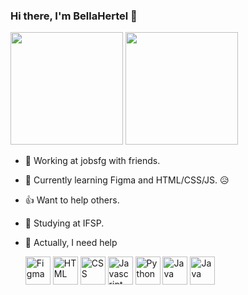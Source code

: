 ### Hi there, I'm BellaHertel 👋

<div>
<img height="180em" src="https://github-readme-stats.vercel.app/api?username=BellaHertel&show_icons=true&layout=compact&theme=dracula"") /> 
<img height="180em" src="https://github-readme-stats.vercel.app/api/top-langs/?username=BellaHertel&layout=compact&theme=dracula" />
<div>

- 💼 Working at jobsfg with friends. 
- 🌱 Currently learning Figma and HTML/CSS/JS. 😥
- 👍 Want to help others.
- 📖 Studying at IFSP. 
- 🤔 Actually, I need help

  <img align = "center" alt = "Figma" height = "45" width = "40" src = "https://cdn.jsdelivr.net/gh/devicons/devicon/icons/figma/figma-original.svg">
  <img align = "center" alt = "HTML" height = "45" width = "40" src = "https://cdn.jsdelivr.net/gh/devicons/devicon/icons/html5/html5-original.svg">
  <img align = "center" alt = "CSS" height = "45" width = "40" src = "https://cdn.jsdelivr.net/gh/devicons/devicon/icons/css3/css3-original.svg">
  <img align = "center" alt = "Javascript" height = "45" width = "40" src = "https://cdn.jsdelivr.net/gh/devicons/devicon/icons/javascript/javascript-original.svg">
  <img align = "center" alt = "Python" height = "45" width = "40" src = "https://cdn.jsdelivr.net/gh/devicons/devicon/icons/python/python-original.svg">
  <img align = "center" alt = "Java" height = "45" width = "40" src = "https://cdn.jsdelivr.net/gh/devicons/devicon/icons/java/java-original.svg">
  <img align = "center" alt = "Java" height = "45" width = "40" src = "https://cdn.jsdelivr.net/gh/devicons/devicon/icons/csharp/csharp-original.svg">
